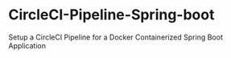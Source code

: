 # CircleCI-Pipeline-Spring-boot
Setup a CircleCI Pipeline for a Docker Containerized Spring Boot Application
